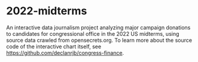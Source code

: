 # 2022-midterms
 
An interactive data journalism project analyzing major campaign donations to candidates for congressional office in the 2022 US midterms, using source data crawled from opensecrets.org. To learn more about the source code of the interactive chart itself, see https://github.com/declanrjb/congress-finance.
